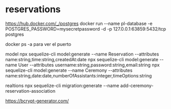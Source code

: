 # reservations


https://hub.docker.com/_/postgres
docker run --name pl-database -e POSTGRES_PASSWORD=mysecretpassword -d -p 127.0.0.1:63859:5432/tcp postgres 

docker ps -a para ver el puerto

model
npx sequelize-cli model:generate --name Reservation --attributes name:string,time:string,createdAt:date
npx sequelize-cli model:generate --name User --attributes username:string,password:string,email:string
npx sequelize-cli model:generate --name Ceremony --attributes name:string,date:date,numberOfAssistants:integer,timeOptions:string

realtions
npx sequelize-cli migration:generate --name add-ceremony-reservation-association

https://bcrypt-generator.com/